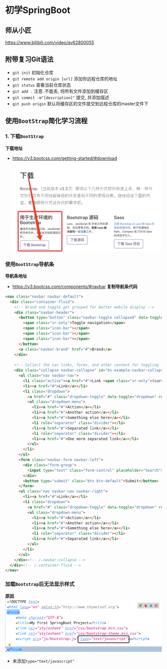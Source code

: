 # 初学SpringBoot

## 师从小匠
https://www.bilibili.com/video/av62800055

## 附带复习Git语法

* `git init` 初始化仓库
* `git remote add origin [url]` 添加你远程仓库的地址
* `git status` 查看当前仓库状态
* `git add .` 注意`.`不能丢, 将所有文件添加到缓存区
* `git commit -m"[description]"` 提交, 并添加描述
* `git push origin` 默认将缓存区的文件提交到远程仓库的master文件下

## 使用`BootStrap`简化学习流程

### 1. 下载`BootStrap`
**下载地址**
* https://v3.bootcss.com/getting-started/#download
![download_bootstrap](src/main/resources/static/image/doc/download_bootstrap.png)



### 使用`BootStrap`导航条
**导航条地址**
* https://v3.bootcss.com/components/#navbar
**复制导航条代码**
```html
<nav class="navbar navbar-default">
  <div class="container-fluid">
    <!-- Brand and toggle get grouped for better mobile display -->
    <div class="navbar-header">
      <button type="button" class="navbar-toggle collapsed" data-toggle="collapse" data-target="#bs-example-navbar-collapse-1" aria-expanded="false">
        <span class="sr-only">Toggle navigation</span>
        <span class="icon-bar"></span>
        <span class="icon-bar"></span>
        <span class="icon-bar"></span>
      </button>
      <a class="navbar-brand" href="#">Brand</a>
    </div>

    <!-- Collect the nav links, forms, and other content for toggling -->
    <div class="collapse navbar-collapse" id="bs-example-navbar-collapse-1">
      <ul class="nav navbar-nav">
        <li class="active"><a href="#">Link <span class="sr-only">(current)</span></a></li>
        <li><a href="#">Link</a></li>
        <li class="dropdown">
          <a href="#" class="dropdown-toggle" data-toggle="dropdown" role="button" aria-haspopup="true" aria-expanded="false">Dropdown <span class="caret"></span></a>
          <ul class="dropdown-menu">
            <li><a href="#">Action</a></li>
            <li><a href="#">Another action</a></li>
            <li><a href="#">Something else here</a></li>
            <li role="separator" class="divider"></li>
            <li><a href="#">Separated link</a></li>
            <li role="separator" class="divider"></li>
            <li><a href="#">One more separated link</a></li>
          </ul>
        </li>
      </ul>
      <form class="navbar-form navbar-left">
        <div class="form-group">
          <input type="text" class="form-control" placeholder="Search">
        </div>
        <button type="submit" class="btn btn-default">Submit</button>
      </form>
      <ul class="nav navbar-nav navbar-right">
        <li><a href="#">Link</a></li>
        <li class="dropdown">
          <a href="#" class="dropdown-toggle" data-toggle="dropdown" role="button" aria-haspopup="true" aria-expanded="false">Dropdown <span class="caret"></span></a>
          <ul class="dropdown-menu">
            <li><a href="#">Action</a></li>
            <li><a href="#">Another action</a></li>
            <li><a href="#">Something else here</a></li>
            <li role="separator" class="divider"></li>
            <li><a href="#">Separated link</a></li>
          </ul>
        </li>
      </ul>
    </div><!-- /.navbar-collapse -->
  </div><!-- /.container-fluid -->
</nav>
```


### 加载`Bootstrap`后无法显示样式
**原因**
![cannotloadstylesheet](src/main/resources/static/image/problem/problem01_cannot_load_stylesheet.png)
* 未添加`type="text/javascript"`
